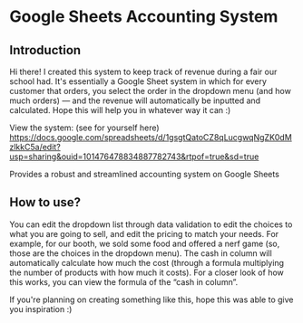 # Google Sheets Accounting System

## Introduction
Hi there! I created this system to keep track of revenue during a fair our school had. It's essentially a Google Sheet system in which for every customer that orders, you select the order in the dropdown menu (and how much orders) — and the revenue will automatically be inputted and calculated. Hope this will help you in whatever way it can :)

View the system: (see for yourself here)
https://docs.google.com/spreadsheets/d/1gsgtQatoCZ8qLucgwqNgZK0dMzlkkC5a/edit?usp=sharing&ouid=101476478834887782743&rtpof=true&sd=true 


Provides a robust and streamlined accounting system on Google Sheets

## How to use? 

You can edit the dropdown list through data validation to edit the choices to what you are going to sell, and edit the pricing to match your needs. For example, for our booth, we sold some food and offered a nerf game (so, those are the choices in the dropdown menu). The cash in column will automatically calculate how much the cost (through  a formula multiplying the number of products with how much it costs). For a closer look of how this works, you can view the formula of the “cash in column”.


If you're planning on creating something like this, hope this was able to give you inspiration :)
